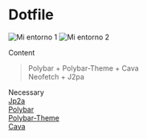 # Dotfile
![Mi entorno 1](https://user-images.githubusercontent.com/132527088/236548627-567d9cb3-bc7f-4cc2-adb6-b183c77d7a85.png)
![Mi entorno 2](https://user-images.githubusercontent.com/132527088/236548644-d30db8ae-08b7-4b2a-a353-68df0c9b8406.png)

Content</br>
 > Polybar + Polybar-Theme + Cava</br>
 > Neofetch + J2pa
  
Necessary</br>
  [Jp2a](https://github.com/cslarsen/jp2a)</br>
  [Polybar](https://github.com/polybar/polybar)</br>
  [Polybar-Theme](https://github.com/adi1090x/polybar-themes)</br>
  [Cava](https://github.com/karlstav/cava)</br>
